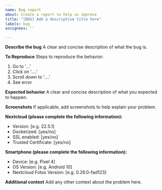 ```yaml
---
name: Bug report
about: Create a report to help us improve
title: "[BUG] Add a descriptive title here"
labels: bug
assignees: ''

---
```


**Describe the bug**
A clear and concise description of what the bug is.

**To Reproduce**
Steps to reproduce the behavior:
1. Go to '...'
2. Click on '....'
3. Scroll down to '....'
4. See error

**Expected behavior**
A clear and concise description of what you expected to happen.

**Screenshots**
If applicable, add screenshots to help explain your problem.

**Nextcloud (please complete the following information):**
 - Version: [e.g. 22.5.1]
 - Dockerized: [yes/no]
 - SSL enabled: [yes/no]
 - Trusted Certificate: [yes/no]

**Smartphone (please complete the following information):**
 - Device: [e.g. Pixel 4]
 - OS Version: [e.g. Android 10]
 - Nextcloud Fotos Version: [e.g. 0.26.0-fad123]

**Additional context**
Add any other context about the problem here.
